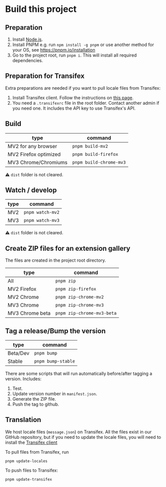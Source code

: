# Build this project

## Preparation

1. Install [Node.js](https://nodejs.org/en/).
2. Install PNPM e.g. run `npm install -g pnpm` or use another method for your OS, see https://pnpm.io/installation
3. Go to the project root, run `pnpm i`. This will install all required dependencies.

## Preparation for Transifex

Extra preparations are needed if you want to pull locale files from Transifex:

1. Install Transifex client. Follow the instructions on [this page](https://docs.transifex.com/client/installing-the-client).
2. You need a `.transifexrc` file in the root folder. Contact another admin if you need one. It includes the API key to use Transifex's API.

## Build

| type                  | command                 |
|-----------------------|-------------------------|
| MV2 for any browser   | `pnpm build-mv2`        |
| MV2 Firefox optimized | `pnpm build-firefox`    |
| MV3 Chrome/Chromiums  | `pnpm build-chrome-mv3` |

⚠ `dist` folder is not cleared.

## Watch / develop

| type | command          |
|------|------------------|
| MV2  | `pnpm watch-mv2` |
| MV3  | `pnpm watch-mv3` |

⚠ `dist` folder is not cleared.

## Create ZIP files for an extension gallery

The files are created in the project root directory.

| type            | command                    |
|-----------------|----------------------------|
| All             | `pnpm zip`                 |
| MV2 Firefox     | `pnpm zip-firefox`         |
| MV2 Chrome      | `pnpm zip-chrome-mv2`      |
| MV3 Chrome      | `pnpm zip-chrome-mv3`      |
| MV3 Chrome beta | `pnpm zip-chrome-mv3-beta` |

## Tag a release/Bump the version

| type     | command            |
|----------|--------------------|
| Beta/Dev | `pnpm bump`        |
| Stable   | `pnpm bump-stable` |

There are some scripts that will run automatically before/after tagging a version. Includes:

1. Test.
2. Update version number in `manifest.json`.
3. Generate the ZIP file.
4. Push the tag to github.

## Translation

We host locale files (`message.json`) on Transifex. All the files exist in our GitHub repository, but if you need to update the locale files, you will need to install the [Transifex client](https://docs.transifex.com/client/installing-the-client)

To pull files from Transifex, run

```
pnpm update-locales
```

To push files to Transifex:

```
pnpm update-transifex
```

